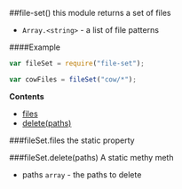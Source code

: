 <a name="module_file-set"></a>
##file-set()
this module returns a set of files


-  `Array.<string>` - a list of file patterns

  
####Example
```js
var fileSet = require("file-set");

var cowFiles = fileSet("cow/*");
```
**Contents**
* [files](#module_file-set#files)
* [delete(paths)](#module_file-set#delete)

<a name="module_file-set#files"></a>
###fileSet.files
the static property

  
<a name="module_file-set#delete"></a>
###fileSet.delete(paths)
A static methy meth


- paths `array` - the paths to delete

